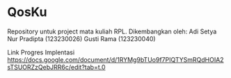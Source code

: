 # QosKu
Repository untuk project mata kuliah RPL.
Dikembangkan oleh:
Adi Setya Nur Pradipta (123230026)
Gusti Rama (123230040)

Link Progres Implentasi
https://docs.google.com/document/d/1RYMg9bTUo9f7PIQTYSmRQdHOIA2sTSUORZzQebJRR6c/edit?tab=t.0